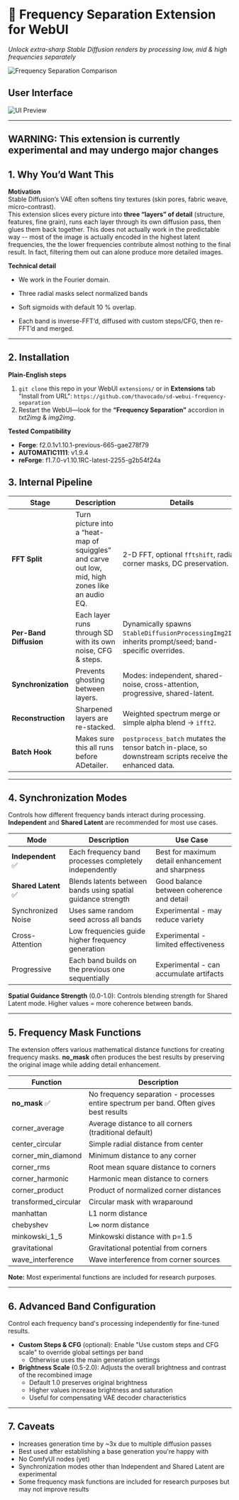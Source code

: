 # 🌊 Frequency Separation Extension for WebUI
*Unlock extra-sharp Stable Diffusion renders by processing low, mid & high frequencies separately*

![Frequency Separation Comparison](preview/comp.png)

## User Interface
![UI Preview](preview/ui_v1.0.1.png)

---

## WARNING: This extension is currently experimental and may undergo major changes

## 1. Why You’d Want This  
**Motivation**  
Stable Diffusion’s VAE often softens tiny textures (skin pores, fabric weave, micro-contrast).  
This extension slices every picture into **three “layers” of detail** (structure, features, fine grain), runs each layer through its own diffusion pass, then glues them back together. 
This does not actually work in the predictable way -- most of the image is actually encoded in the highest latent frequencies, the the lower frequencies contribute almost nothing to the final result. In fact, filtering them out can alone produce more detailed images. 

**Technical detail**  
* We work in the Fourier domain. 

* Three radial masks select normalized bands  
* Soft sigmoids with default 10 % overlap.
* Each band is inverse-FFT’d, diffused with custom steps/CFG, then re-FFT’d and merged.
---

## 2. Installation  
**Plain-English steps**  
1. `git clone` this repo in your WebUI `extensions/` or in **Extensions** tab "Install from URL": `https://github.com/thavocado/sd-webui-frequency-separation`
2. Restart the WebUI—look for the **“Frequency Separation”** accordion in *txt2img* & *img2img*.

**Tested Compatibility**
- **Forge**: f2.0.1v1.10.1-previous-665-gae278f79
- **AUTOMATIC1111**: v1.9.4
- **reForge**: f1.7.0-v1.10.1RC-latest-2255-g2b54f24a

## 3. Internal Pipeline

| Stage                  | Description  | Details                                                                                          |
| ---------------------- | ------------------------------------------------------------------------------- | ------------------------------------------------------------------------------------------------------- |
| **FFT Split**          | Turn picture into a “heat-map of squiggles” and carve out low, mid, high zones like an audio EQ. | 2-D FFT, optional `fftshift`, radial / corner masks, DC preservation.                                   |
| **Per-Band Diffusion** | Each layer runs through SD with its own noise, CFG & steps.                 | Dynamically spawns `StableDiffusionProcessingImg2Img`; inherits prompt/seed; band-specific overrides.   |
| **Synchronization**    | Prevents ghosting between layers.                                               | Modes: independent, shared-noise, cross-attention, progressive, shared-latent.                          |
| **Reconstruction**     | Sharpened layers are re-stacked.                                                | Weighted spectrum merge or simple alpha blend → `ifft2`.                                                |
| **Batch Hook**         | Makes sure this all runs before ADetailer.                                  | `postprocess_batch` mutates the tensor batch in-place, so downstream scripts receive the enhanced data. |

---

## 4. Synchronization Modes

Controls how different frequency bands interact during processing. **Independent** and **Shared Latent** are recommended for most use cases.

| Mode | Description | Use Case |
| --- | --- | --- |
| **Independent** ✅ | Each frequency band processes completely independently | Best for maximum detail enhancement and sharpness |
| **Shared Latent** ✅ | Blends latents between bands using spatial guidance strength | Good balance between coherence and detail |
| Synchronized Noise | Uses same random seed across all bands | Experimental - may reduce variety |
| Cross-Attention | Low frequencies guide higher frequency generation | Experimental - limited effectiveness |
| Progressive | Each band builds on the previous one sequentially | Experimental - can accumulate artifacts |

**Spatial Guidance Strength** (0.0-1.0): Controls blending strength for Shared Latent mode. Higher values = more coherence between bands.

---

## 5. Frequency Mask Functions

The extension offers various mathematical distance functions for creating frequency masks. **no_mask** often produces the best results by preserving the original image while adding detail enhancement.

| Function | Description |
| --- | --- |
| **no_mask** ✅ | No frequency separation - processes entire spectrum per band. Often gives best results |
| corner_average | Average distance to all corners (traditional default) |
| center_circular | Simple radial distance from center |
| corner_min_diamond | Minimum distance to any corner |
| corner_rms | Root mean square distance to corners |
| corner_harmonic | Harmonic mean distance to corners |
| corner_product | Product of normalized corner distances |
| transformed_circular | Circular mask with wraparound |
| manhattan | L1 norm distance |
| chebyshev | L∞ norm distance |
| minkowski_1_5 | Minkowski distance with p=1.5 |
| gravitational | Gravitational potential from corners |
| wave_interference | Wave interference from corner sources |

**Note:** Most experimental functions are included for research purposes. 

---

## 6. Advanced Band Configuration

Control each frequency band's processing independently for fine-tuned results.

- **Custom Steps & CFG** (optional): Enable "Use custom steps and CFG scale" to override global settings per band
  - Otherwise uses the main generation settings
- **Brightness Scale** (0.5-2.0): Adjusts the overall brightness and contrast of the recombined image
  - Default 1.0 preserves original brightness
  - Higher values increase brightness and saturation
  - Useful for compensating VAE decoder characteristics

---

## 7. Caveats

* Increases generation time by ~3x due to multiple diffusion passes
* Best used after establishing a base generation you're happy with
* No ComfyUI nodes (yet)
* Synchronization modes other than Independent and Shared Latent are experimental
* Some frequency mask functions are included for research purposes but may not improve results
